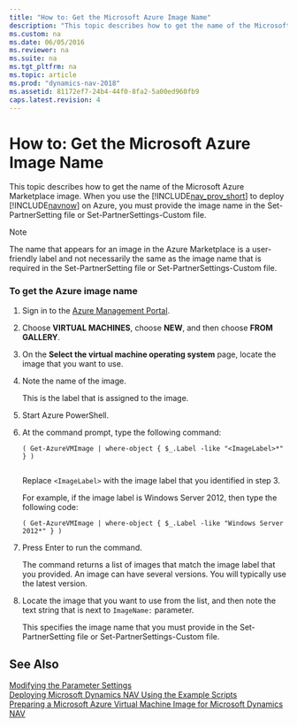 ```yaml
---
title: "How to: Get the Microsoft Azure Image Name"
description: "This topic describes how to get the name of the Microsoft Azure Marketplace image."
ms.custom: na
ms.date: 06/05/2016
ms.reviewer: na
ms.suite: na
ms.tgt_pltfrm: na
ms.topic: article
ms.prod: "dynamics-nav-2018"
ms.assetid: 81172ef7-24b4-44f0-8fa2-5a00ed960fb9
caps.latest.revision: 4
---
```

# How to: Get the Microsoft Azure Image Name
This topic describes how to get the name of the Microsoft Azure Marketplace image. When you use the [!INCLUDE[nav_prov_short](includes/nav_prov_short_md.md)] to deploy [!INCLUDE[navnow](includes/navnow_md.md)] on Azure, you must provide the image name in the Set-PartnerSetting file or Set-PartnerSettings-Custom file.  
  
> [!NOTE]  
>  The name that appears for an image in the Azure Marketplace is a user-friendly label and not necessarily the same as the image name that is required in the Set-PartnerSetting file or Set-PartnerSettings-Custom file.  
  
### To get the Azure image name  
  
1.  Sign in to the [Azure Management Portal](https://ms.portal.azure.com/).  
  
2.  Choose **VIRTUAL MACHINES**, choose **NEW**, and then choose **FROM GALLERY**.  
  
3.  On the **Select the virtual machine operating system** page, locate the image that you want to use.  
  
4.  Note the name of the image.  
  
     This is the label that is assigned to the image.  
  
5.  Start Azure PowerShell.  
  
6.  At the command prompt, type the following command:  
  
    ```  
    ( Get-AzureVMImage | where-object { $_.Label -like "<ImageLabel>*" } )  
  
    ```  
  
     Replace `<ImageLabel>` with the image label that you identified in step 3.  
  
     For example, if the image label is Windows Server 2012, then type the following code:  
  
    ```  
    ( Get-AzureVMImage | where-object { $_.Label -like "Windows Server 2012*" } )  
    ```  
  
7.  Press Enter to run the command.  
  
     The command returns a list of images that match the image label that you provided. An image can have several versions. You will typically use the latest version.  
  
8.  Locate the image that you want to use from the list, and then note the text string that is next to `ImageName:` parameter.  
  
     This specifies the image name that you must provide in the Set-PartnerSetting file or Set-PartnerSettings-Custom file.  
  
## See Also  
 [Modifying the Parameter Settings](How-to--Deploy-Microsoft-Dynamics-NAV-on-Microsoft-Azure-by-Using-the-Example-Scripts.md#SetSettings)   
 [Deploying Microsoft Dynamics NAV Using the Example Scripts](Deploying-Microsoft-Dynamics-NAV-Using-the-Example-Scripts.md)   
 [Preparing a Microsoft Azure Virtual Machine Image for Microsoft Dynamics NAV](Preparing-a-Microsoft-Azure-Virtual-Machine-Image-for-Microsoft-Dynamics-NAV.md)